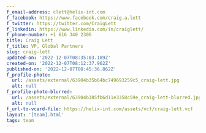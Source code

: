 ```yaml
---
f_email-address: clett@helix-int.com
f_facebook: https://www.facebook.com/craig.a.lett
f_twitter: https://twitter.com/CraigLett
f_linkedin: https://www.linkedin.com/in/craiglett/
f_phone-number: +1 616 340 2306
title: Craig Lett
f_title: VP, Global Partners
slug: craig-lett
updated-on: '2022-12-07T08:35:03.189Z'
created-on: '2022-12-07T08:12:37.962Z'
published-on: '2022-12-07T08:45:36.862Z'
f_profile-photo:
  url: /assets/external/63904b35b64bc749693259c5_craig-lett.jpg
  alt: null
f_profile-photo-blurred:
  url: /assets/external/63904b385fb6d11e3358c59e_craig-lett-blurred.jpg
  alt: null
f_url-to-vcard-file: https://helix-int.com/assets/vcf/craig-lett.vcf
layout: '[team].html'
tags: team
---
```



